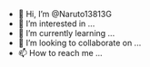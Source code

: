 - 👋 Hi, I’m @Naruto13813G
- 👀 I’m interested in ...
- 🌱 I’m currently learning ...
- 💞️ I’m looking to collaborate on ...
- 📫 How to reach me ...

<!---
Naruto13813G/Naruto13813G is a ✨ special ✨ repository because its `README.md` (this file) appears on your GitHub profile.
You can click the Preview link to take a look at your changes.
--->
